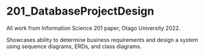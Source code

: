 # 201_DatabaseProjectDesign
All work from Information Science 201 paper, Otago University 2022.

Showcases ability to determine business requirements and design a system using sequence diagrams, ERDs, and class diagrams.
